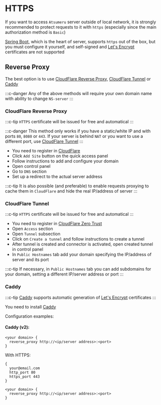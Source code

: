 # HTTPS

If you want to access `Atsumeru` server outside of local network, it is strongly recommended to protect requests to it with `https` (especially since the main authorization method is `Basic`)

[Spring Boot](https://spring.io/projects/spring-boot), which is the heart of server, supports `https` out of the box, but you must configure it yourself, and self-signed and [Let's Encrypt](https://letsencrypt.org/) certificates are not supported

## Reverse Proxy

The best option is to use [CloudFlare Reverse Proxy](./https.md#cloudflare-reverse-proxy), [CloudFlare Tunnel](./https.md#cloudflare-tunnel) or [Caddy](./https.md#caddy)

:::c-danger
Any of the above methods will require your own domain name with ability to change `NS-server`
:::

### CloudFlare Reverse Proxy

:::c-tip
`HTTPS` certificate will be issued for free and automatical
:::

:::c-danger
This method only works if you have a static/white IP and with ports `80`, `8080` or `443`. If your server is behind `NAT` or you want to use a different port, use [CloudFlare Tunnel](./https.md#cloudflare-tunnel)
:::

- You need to register in [CloudFlare](https://dash.cloudflare.com/)
- Click `Add Site` button on the quick access panel
- Follow instructions to add and configure your domain
- Open control panel
- Go to `DNS` section
- Set up a redirect to the actual server address

:::c-tip
It is also possible (and preferable) to enable requests proxying to cache them in `CloudFlare` and hide the real IP/address of server
:::

### CloudFlare Tunnel

:::c-tip
`HTTPS` certificate will be issued for free and automatical
:::

- You need to register in [CloudFlare Zero Trust](https://one.dash.cloudflare.com/)
- Open `Access` section
- Open `Tunnel` subsection
- Click on `Create a tunnel` and follow instructions to create a tunnel
- After tunnel is created and connector is activated, open created tunnel in control panel
- In `Public Hostnames` tab add your domain specifying the IP/address of server and its port

:::c-tip
If necessary, in `Public Hostnames` tab you can add subdomains for your domain, setting a different IP/server address or port 
:::

### Caddy

:::c-tip
[Caddy](https://caddyserver.com/) supports automatic generation of [Let's Encrypt](https://letsencrypt.org/) certificates
:::

You need to install [Caddy](https://caddyserver.com/)

Configuration examples:

#### Caddy (v2):
```
<your domain> {
  reverse_proxy http://<ip/server address>:<port>
}
```

With HTTPS:
```
{
  your@email.com
  http_port 80
  https_port 443
}

<your domain> {
  reverse_proxy http://<ip/server address>:<port>
}
```